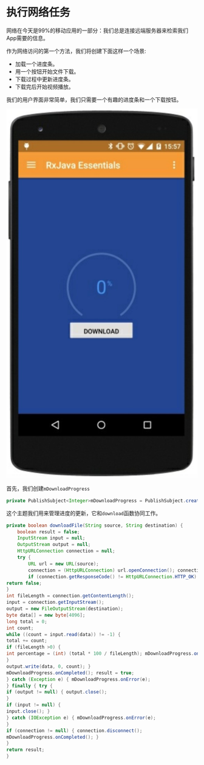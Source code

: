 # 执行网络任务

网络在今天是99%的移动应用的一部分：我们总是连接远端服务器来检索我们App需要的信息。

作为网络访问的第一个方法，我们将创建下面这样一个场景:

* 加载一个进度条。
* 用一个按钮开始文件下载。
* 下载过程中更新进度条。
* 下载完后开始视频播放。

我们的用户界面非常简单，我们只需要一个有趣的进度条和一个下载按钮。

![](chapter7_5.png)

首先，我们创建`mDownloadProgress`

```java
private PublishSubject<Integer>mDownloadProgress = PublishSubject.create();
```
这个主题我们用来管理进度的更新，它和`download`函数协同工作。
```java
private boolean downloadFile(String source, String destination) {
    boolean result = false;
    InputStream input = null; 
    OutputStream output = null; 
    HttpURLConnection connection = null;
    try {
        URL url = new URL(source);
        connection = (HttpURLConnection) url.openConnection(); connection.connect();
        if (connection.getResponseCode() != HttpURLConnection.HTTP_OK) {
return false;
}
int fileLength = connection.getContentLength();
input = connection.getInputStream();
output = new FileOutputStream(destination);
byte data[] = new byte[4096];
long total = 0;
int count;
while ((count = input.read(data)) != -1) {
total += count;
if (fileLength >0) {
int percentage = (int) (total * 100 / fileLength); mDownloadProgress.onNext(percentage);
}
output.write(data, 0, count); }
mDownloadProgress.onCompleted(); result = true;
} catch (Exception e) { mDownloadProgress.onError(e);
} finally { try {
if (output != null) { output.close();
}
if (input != null) {
input.close(); }
} catch (IOException e) { mDownloadProgress.onError(e);
}
if (connection != null) { connection.disconnect();
mDownloadProgress.onCompleted(); }
}
return result;
}

```




























